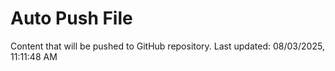 # Auto Push File

Content that will be pushed to GitHub repository.
Last updated: 08/03/2025, 11:11:48 AM